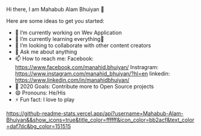 Hi there, I am Mahabub Alam Bhuiyan 👋



Here are some ideas to get you started:

- 🔭 I’m currently working on Wev Application
- 🌱 I’m currently learning everything🤣
- 👯 I’m looking to collaborate with other content creators
- 💬 Ask me about anything
- 📫 How to reach me: Facebook: https://www.facebook.com/manahid.bhuiyan/ Instragram: https://www.instagram.com/manahid_bhuiyan/?hl=en linkedin: https://www.linkedin.com/in/manahidbhuiyan/
- 🥅 2020 Goals: Contribute more to Open Source projects
- 😄 Pronouns: He/His
- ⚡ Fun fact: I love to play 

https://github-readme-stats.vercel.app/api?username=Mahabub-Alam-Bhuiyan&&show_icons=true&title_color=ffffff&icon_color=bb2acf&text_color=daf7dc&bg_color=151515
